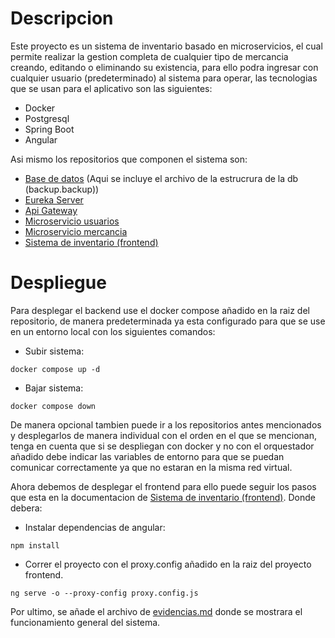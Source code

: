 # Descripcion
Este proyecto es un sistema de inventario basado en microservicios, el cual permite realizar la gestion completa de 
cualquier tipo de mercancia creando, editando o eliminando su existencia, para ello podra ingresar con cualquier usuario
(predeterminado) al sistema para operar, las tecnologias que se usan para el aplicativo son las siguientes:

- Docker
- Postgresql
- Spring Boot
- Angular

Asi mismo los repositorios que componen el sistema son:
- [Base de datos](https://github.com/JhojanLopez/inventory_system_database) (Aqui se incluye el archivo de la estrucrura de la db (backup.backup))
- [Eureka Server](https://github.com/JhojanLopez/inventory_system_eureka)
- [Api Gateway](https://github.com/JhojanLopez/inventory_system_gateway)
- [Microservicio usuarios](https://github.com/JhojanLopez/inventory_system_users)
- [Microservicio mercancia](https://github.com/JhojanLopez/inventory_system_merchandise)
- [Sistema de inventario (frontend)](https://github.com/JhojanLopez/inventory_system_frontend)

# Despliegue
Para desplegar el backend use el docker compose añadido en la raiz del repositorio, de manera predeterminada ya esta 
configurado para que se use en un entorno local con los siguientes comandos:

- Subir sistema:
```shell
docker compose up -d
```

- Bajar sistema:
```shell
docker compose down
```

De manera opcional tambien puede ir a los repositorios antes mencionados y desplegarlos de manera individual con el orden
en el que se mencionan, tenga en cuenta que si se despliegan con docker y no con el orquestador añadido debe indicar 
las variables de entorno para que se puedan comunicar correctamente ya que no estaran en la misma red virtual.

Ahora debemos de desplegar el frontend para ello puede seguir los pasos que esta en la documentacion de 
[Sistema de inventario (frontend)](https://github.com/JhojanLopez/inventory_system_frontend). Donde debera:

- Instalar dependencias de angular:
```shell
npm install
```

- Correr el proyecto con el proxy.config añadido en la raiz del proyecto frontend.
```shell
ng serve -o --proxy-config proxy.config.js
```

Por ultimo, se añade el archivo de [evidencias.md](evidencias%2Fevidencias.md) donde se mostrara el funcionamiento general del sistema.
